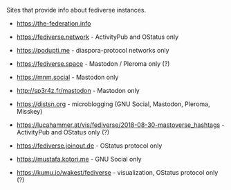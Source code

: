 Sites that provide info about fediverse instances. 

* https://the-federation.info 

* https://fediverse.network - ActivityPub and OStatus only 

* https://podupti.me - diaspora-protocol networks only

* https://fediverse.space - Mastodon / Pleroma only (?)

* https://mnm.social - Mastodon only

* http://sp3r4z.fr/mastodon - Mastodon only

* https://distsn.org - microblogging (GNU Social, Mastodon, Pleroma, Misskey)

* https://lucahammer.at/vis/fediverse/2018-08-30-mastoverse_hashtags - ActivityPub and OStatus only (?)

* https://fediverse.joinout.de - OStatus protocol only

* https://mustafa.kotori.me - GNU Social only

* https://kumu.io/wakest/fediverse - visualization, OStatus protocol only (?)